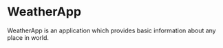 # WeatherApp
WeatherApp is an application which provides basic information about any place in world.
